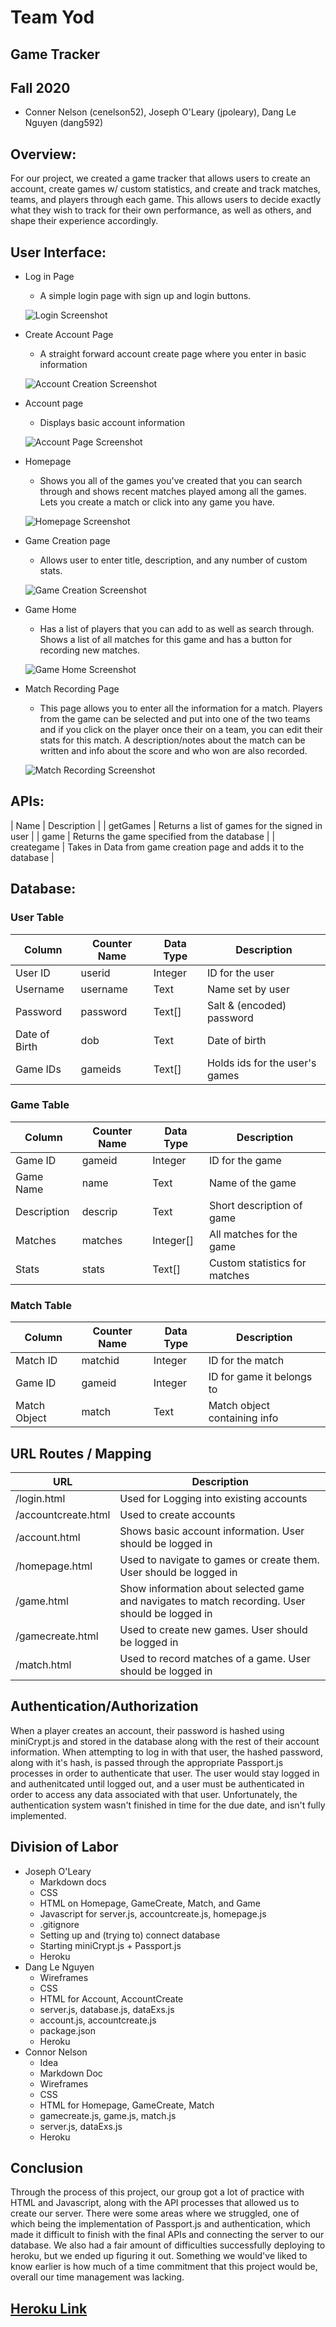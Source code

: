 # Team Yod
## Game Tracker
## Fall 2020
- Conner Nelson (cenelson52), Joseph O'Leary (jpoleary), Dang Le Nguyen (dang592)

## Overview:
For our project, we created a game tracker that allows users to create an account, create games w/ custom statistics, and create and track matches, teams, and players through each game. This allows users to decide exactly what they wish to track for their own performance, as well as others, and shape their experience accordingly.

## User Interface:
- Log in Page
    - A simple login page with sign up and login buttons.

    ![Login Screenshot](./images/final/Login.PNG)

- Create Account Page
    - A straight forward account create page where you enter in basic information

    ![Account Creation Screenshot](./images/final/createaccount.PNG)

- Account page
    - Displays basic account information

    ![Account Page Screenshot](./images/final/account.PNG)

- Homepage
    - Shows you all of the games you've created that you can search through and shows recent matches played among all the games. Lets you create a match or click into any game you have.

    ![Homepage Screenshot](./images/final/home.PNG)

- Game Creation page
    - Allows user to enter title, description, and any number of custom stats.

    ![Game Creation Screenshot](./images/final/gamecreate.PNG)

- Game Home
    - Has a list of players that you can add to as well as search through. Shows a list of all matches for this game and has a button for recording new matches.

    ![Game Home Screenshot](./images/final/game.PNG)

- Match Recording Page
    - This page allows you to enter all the information for a match. Players from the game can be selected and put into one of the two teams and if you click on the player once their on a team, you can edit their stats for this match. A description/notes about the match can be written and info about the score and who won are also recorded.

    ![Match Recording Screenshot](./images/final/match.PNG)

## APIs:
| Name                      | Description |
| getGames                      | Returns a list of games for the signed in user |
| game                     | Returns the game specified from the database |
| creategame                     | Takes in Data from game creation page and adds it to the database |


## Database:

### User Table
| Column        | Counter Name | Data Type | Description                    |
|---------------|--------------|-----------|--------------------------------|
| User ID       | userid       | Integer   | ID for the user                |
| Username      | username     | Text      | Name set by user               |
| Password      | password     | Text[]    | Salt & (encoded) password      |
| Date of Birth | dob          | Text      | Date of birth                  |
| Game IDs      | gameids      | Text[]    | Holds ids for the user's games |

### Game Table
| Column        | Counter Name | Data Type | Description                    |
|---------------|--------------|-----------|--------------------------------|
| Game ID       | gameid       | Integer   | ID for the game                |
| Game Name     | name         | Text      | Name of the game               |
| Description   | descrip      | Text      | Short description of game      |
| Matches       | matches      | Integer[] | All matches for the game       |
| Stats         | stats        | Text[]    | Custom statistics for matches  |

 ### Match Table
| Column        | Counter Name | Data Type | Description                    |
|---------------|--------------|-----------|--------------------------------|
| Match ID      | matchid      | Integer   | ID for the match               |
| Game ID       | gameid       | Integer   | ID for game it belongs to      |
| Match Object  | match        | Text      | Match object containing info   |

## URL Routes / Mapping
| URL                      | Description | 
|--------------------------|--------------|
| /login.html              | Used for Logging into existing accounts |
| /accountcreate.html      | Used to create accounts |
| /account.html            | Shows basic account information. User should be logged in |
| /homepage.html           | Used to navigate to games or create them. User should  be logged in |
| /game.html               | Show information about selected game and navigates to match recording. User should  be logged in |
| /gamecreate.html         | Used to create new games. User should  be logged in |
| /match.html              | Used to record matches of a game. User should  be logged in |


## Authentication/Authorization
When a player creates an account, their password is hashed using miniCrypt.js and stored in the database along with the rest of their account information. When attempting to log in with that user, the hashed password, along with it's hash, is passed through the appropriate Passport.js processes in order to authenticate that user. The user would stay logged in and authenitcated until logged out, and a user must be authenticated in order to access any data associated with that user. Unfortunately, the authentication system wasn't finished in time for the due date, and isn't fully implemented.

## Division of Labor
- Joseph O'Leary
    - Markdown docs
    - CSS
    - HTML on Homepage, GameCreate, Match, and Game
    - Javascript for server.js, accountcreate.js, homepage.js
    - .gitignore
    - Setting up and (trying to) connect database
    - Starting miniCrypt.js + Passport.js
    - Heroku
- Dang Le Nguyen
    - Wireframes
    - CSS
    - HTML for Account, AccountCreate
    - server.js, database.js, dataExs.js
    - account.js, accountcreate.js
    - package.json
    - Heroku
- Connor Nelson
    - Idea
    - Markdown Doc
    - Wireframes
    - CSS
    - HTML for Homepage, GameCreate, Match
    - gamecreate.js, game.js, match.js
    - server.js, dataExs.js
    - Heroku

## Conclusion
Through the process of this project, our group got a lot of practice with HTML and Javascript, along with the API processes that allowed us to create our server. There were some areas where we struggled, one of which being the implementation of Passport.js and authentication, which made it difficult to finish with the final APIs and connecting the server to our database. We also had a fair amount of difficulties successfully deploying to heroku, but we ended up figuring it out. Something we would've liked to know earlier is how much of a time commitment that this project would be, overall our time management was lacking.

## [Heroku Link](https://cs326final-yod.herokuapp.com/)

